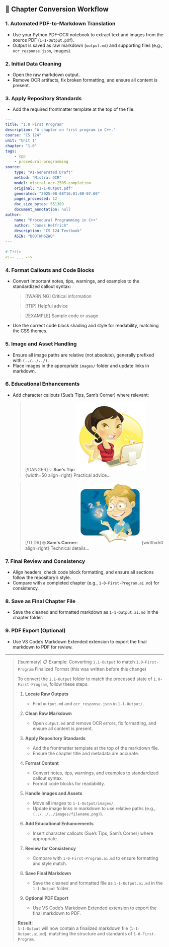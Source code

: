 ## 📄 Chapter Conversion Workflow

### 1. **Automated PDF-to-Markdown Translation**
- Use your Python PDF-OCR notebook to extract text and images from the source PDF (`1-1-Output.pdf`).
- Output is saved as raw markdown (`output.md`) and supporting files (e.g., `ocr_response.json`, images).

### 2. **Initial Data Cleaning**
- Open the raw markdown output.
- Remove OCR artifacts, fix broken formatting, and ensure all content is present.

### 3. **Apply Repository Standards**
- Add the required frontmatter template at the top of the file:
```yaml
---
title: "1.0 First Program"
description: "A chapter on first program in C++."
course: "CS 124"
unit: "Unit 1"
chapter: "1.0"
tags:
    - cpp
    - procedural-programming
source:
    type: "AI-Generated Draft"
    method: "Mistral OCR"
    model: mistral-ocr-2505-completion
    original: "1-1-Output.pdf"
    generated: "2025-08-08T16:01:00-07:00"
    pages_processed: 12
    doc_size_bytes: 551389
    document_annotation: null
author:
    name: "Procedural Programming in C++"
    author: "James Helfrich"
    description: "CS 124 Textbook"
    ASIN: "B0DTWH6ZWQ"
---

# Title
<!-- ... -->
```

### 4. **Format Callouts and Code Blocks**
- Convert important notes, tips, warnings, and examples to the standardized callout syntax:
  > [!WARNING] Critical information

  > [!TIP] Helpful advice

  > [!EXAMPLE] Sample code or usage
- Use the correct code block shading and style for readability, matching the CSS themes.

### 5. **Image and Asset Handling**
- Ensure all image paths are relative (not absolute), generally prefixed with `(../../../)`.
- Place images in the appropriate `images/` folder and update links in markdown.

### 6. **Educational Enhancements**
- Add character callouts (Sue’s Tips, Sam’s Corner) where relevant:
  > [!DANGER] 💡 **Sue's Tip:**
  > ![Sue](.vscode/assets/sue.png){width=50 align=right}
  > Practical advice...

  > [!TLDR] 🤓 **Sam's Corner:**
  > ![Sam](.vscode/assets/sam.png){width=50 align=right}
  > Technical details...

### 7. **Final Review and Consistency**
- Align headers, check code block formatting, and ensure all sections follow the repository’s style.
- Compare with a completed chapter (e.g., `1-0-First-Program.ai.md`) for consistency.

### 8. **Save as Final Chapter File**
- Save the cleaned and formatted markdown as `1-1-Output.ai.md` in the chapter folder.

### 9. **PDF Export (Optional)**
- Use VS Code’s Markdown Extended extension to export the final markdown to PDF for review.

---

> [!summary] 📋 Example: Converting `1.1-Output` to match `1.0-First-Program` Finalized Format (this was written before this change)
> 
> To convert the `1.1-Output` folder to match the processed state of `1.0-First-Program`, follow these steps:
> 
> 1. **Locate Raw Outputs**  
>     - Find `output.md` and `ocr_response.json` in `1-1-Output/`.
> 
> 2. **Clean Raw Markdown**  
>     - Open `output.md` and remove OCR errors, fix formatting, and ensure all content is present.
> 
> 3. **Apply Repository Standards**  
>     - Add the frontmatter template at the top of the markdown file.
>     - Ensure the chapter title and metadata are accurate.
> 
> 4. **Format Content**  
>     - Convert notes, tips, warnings, and examples to standardized callout syntax.
>     - Format code blocks for readability.
> 
> 5. **Handle Images and Assets**  
>     - Move all images to `1-1-Output/images/`.
>     - Update image links in markdown to use relative paths (e.g., `(../../../images/filename.png)`).
> 
> 6. **Add Educational Enhancements**  
>     - Insert character callouts (Sue’s Tips, Sam’s Corner) where appropriate.
> 
> 7. **Review for Consistency**  
>     - Compare with `1-0-First-Program.ai.md` to ensure formatting and style match.
> 
> 8. **Save Final Markdown**  
>     - Save the cleaned and formatted file as `1-1-Output.ai.md` in the `1-1-Output` folder.
> 
> 9. **Optional PDF Export**  
>     - Use VS Code’s Markdown Extended extension to export the final markdown to PDF.
> 
> **Result:**  
> `1-1-Output` will now contain a finalized markdown file (`1-1-Output.ai.md`), matching the structure and standards of `1-0-First-Program`.